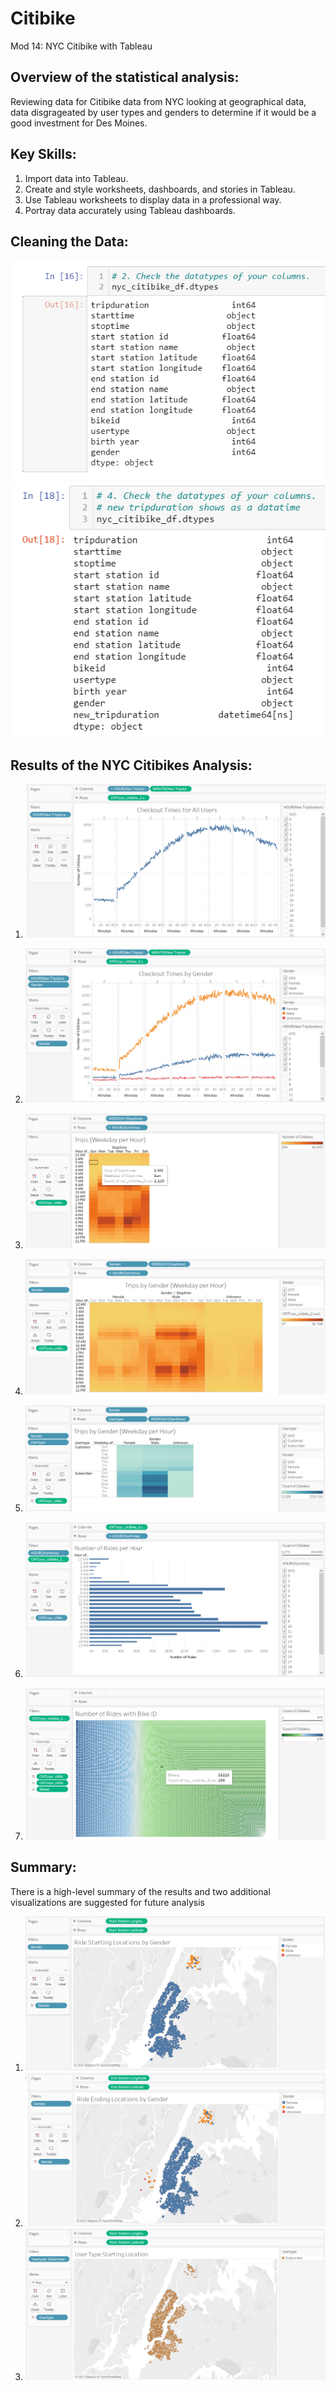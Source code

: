 # Citibike
Mod 14: NYC Citibike with Tableau

## Overview of the statistical analysis:
Reviewing data for Citibike data from NYC looking at geographical data, data disgrageated by user types and genders to determine if it would be a good investment for Des Moines. 

## Key Skills: 
1. Import data into Tableau.
2. Create and style worksheets, dashboards, and stories in Tableau.
3. Use Tableau worksheets to display data in a professional way.
4. Portray data accurately using Tableau dashboards.

## Cleaning the Data:
![Pic](https://github.com/Baylex/Citibike/blob/main/Challenge/images/before_transformation.PNG)
![Pic0](https://github.com/Baylex/Citibike/blob/main/Challenge/images/after_transformation.PNG)
## Results of the NYC Citibikes Analysis:
1. ![Pic1](https://github.com/Baylex/Citibike/blob/main/Challenge/images/0_User.PNG)

2. ![Pic2](https://github.com/Baylex/Citibike/blob/main/Challenge/images/1_Gender.PNG)

3. ![Pic3](https://github.com/Baylex/Citibike/blob/main/Challenge/images/2_Trips.PNG)

4. ![Pic4](https://github.com/Baylex/Citibike/blob/main/Challenge/images/3_TripGender.PNG)

5. ![Pic5](https://github.com/Baylex/Citibike/blob/main/Challenge/images/4_UserType.PNG)

6. ![Pic6](https://github.com/Baylex/Citibike/blob/main/Challenge/images/5_Rides.PNG)

7. ![Pic7](https://github.com/Baylex/Citibike/blob/main/Challenge/images/6_Repairs.PNG)

## Summary:

There is a high-level summary of the results and two additional visualizations are suggested for future analysis

1. ![Pic8](https://github.com/Baylex/Citibike/blob/main/Challenge/images/extra1.PNG)
2. ![Pic9](https://github.com/Baylex/Citibike/blob/main/Challenge/images/extra2.PNG)
3. ![Pic10](https://github.com/Baylex/Citibike/blob/main/Challenge/images/extra3.PNG)



